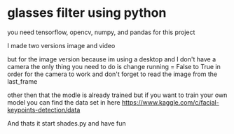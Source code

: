 # glasses filter using python 

you need tensorflow, opencv, numpy, and pandas for this project 

I made two versions image and video  

but for the image version because im using a desktop and I don't have a camera the only thing you need to do is change running = False to True in order for the camera to work and don't forget to read the image from the last_frame 

other then that the modle is already trained but if you want to train your own model you can find the data set in here 
https://www.kaggle.com/c/facial-keypoints-detection/data

And thats it start shades.py and have fun 
